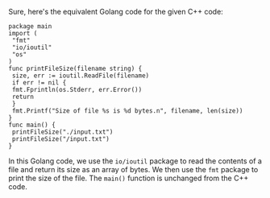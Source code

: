 Sure, here's the equivalent Golang code for the given C++ code:
```
package main
import (
 "fmt"
 "io/ioutil"
 "os"
)
func printFileSize(filename string) {
 size, err := ioutil.ReadFile(filename)
 if err != nil {
 fmt.Fprintln(os.Stderr, err.Error())
 return
 }
 fmt.Printf("Size of file %s is %d bytes.n", filename, len(size))
}
func main() {
 printFileSize("./input.txt")
 printFileSize("/input.txt")
}
```
In this Golang code, we use the `io/ioutil` package to read the contents of a file and return its size as an array of bytes. We then use the `fmt` package to print the size of the file. The `main()` function is unchanged from the C++ code.

